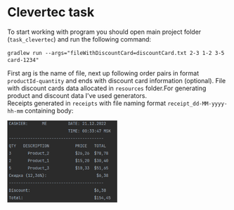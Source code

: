 # Clevertec task

To start working with program you should open main project folder (`task_clevertec`) and run 
the following command:

    gradlew run --args="fileWithDiscountCard=discountCard.txt 2-3 1-2 3-5 card-1234"

First arg is the name of file, next up following order pairs in format `productId-quantity` and ends
with discount card information (optional).
File with discount cards data allocated in `resources` folder.For generating product and discount data I've used generators.  
Receipts generated in `receipts` with file naming format `receipt_dd-MM-yyyy-hh-mm` containing body:

<img alt="img_1.png" src="md-assets/img_1.png" width="250"/>

